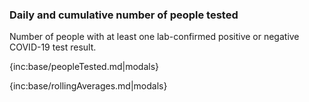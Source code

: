 ### Daily and cumulative number of people tested 

Number of people with at least one lab-confirmed positive or negative COVID-19 test result.

{inc:base/peopleTested.md|modals}

{inc:base/rollingAverages.md|modals}